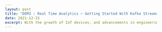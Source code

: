 ```yaml
---
layout: post
title: "DEM3 : Real Time Analytics ~ Getting Started With Kafka Streams"
date: 2021-12-15
excerpt: With the growth of IoT devices, and advancements in engineering to process streamed data, working with real-time data is no more a thing of the past. Use-cases are aplenty and in this blog i will attempt to demonstrate the specifics of stream processing by using Kafka streamsto do some real time data processing.
---
```

